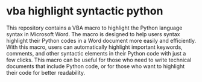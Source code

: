 # vba highlight syntactic python

This repository contains a VBA macro to highlight the Python language syntax in Microsoft Word. The macro is designed to help users syntax highlight their Python codes in a Word document more easily and efficiently. With this macro, users can automatically highlight important keywords, comments, and other syntactic elements in their Python code with just a few clicks. This macro can be useful for those who need to write technical documents that include Python code, or for those who want to highlight their code for better readability.
